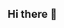 ## Hi there 👋


 <!--p align="center"> 
  Visitor counter<br>
  <img src="https://profile-counter.glitch.me/Konstiu/count.svg" />
</p-->
<!--
**Konstiu/Konstiu** is a ✨ _special_ ✨ repository because its `README.md` (this file) appears on your GitHub profile.

Here are some ideas to get you started:

- 🔭 I’m currently working on ...
- 🌱 I’m currently learning ...
- 👯 I’m looking to collaborate on ...
- 🤔 I’m looking for help with ...
- 💬 Ask me about ...
- 📫 How to reach me: ...
- 😄 Pronouns: ...
- ⚡ Fun fact: ...
-->
